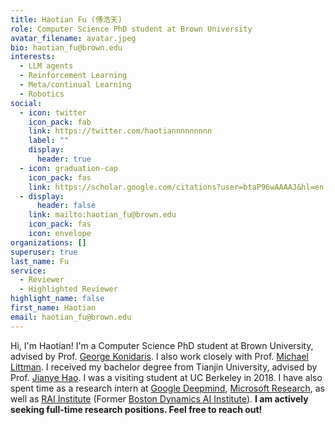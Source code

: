 ```yaml
---
title: Haotian Fu (傅浩天)
role: Computer Science PhD student at Brown University
avatar_filename: avatar.jpeg
bio: haotian_fu@brown.edu
interests:
  - LLM agents
  - Reinforcement Learning
  - Meta/continual Learning
  - Robotics
social:
  - icon: twitter
    icon_pack: fab
    link: https://twitter.com/haotiannnnnnnnn
    label: ""
    display:
      header: true
  - icon: graduation-cap
    icon_pack: fas
    link: https://scholar.google.com/citations?user=btaP96wAAAAJ&hl=en
  - display:
      header: false
    link: mailto:haotian_fu@brown.edu
    icon_pack: fas
    icon: envelope
organizations: []
superuser: true
last_name: Fu
service:
  - Reviewer
  - Highlighted Reviewer
highlight_name: false
first_name: Haotian
email: haotian_fu@brown.edu
---
```

Hi, I'm Haotian! I'm a Computer Science PhD student at Brown University, advised by Prof. [George Konidaris](https://cs.brown.edu/people/gdk/). I also work closely with Prof. [Michael Littman](https://www.littmania.com/). I received my bachelor degree from Tianjin University, advised by Prof. [Jianye Hao](http://www.icdai.org/jianye.html). I was a visiting student at UC Berkeley in 2018. I have also spent time as a research intern at [Google Deepmind](https://deepmind.google/), [Microsoft Research](https://www.microsoft.com/en-us/research/lab/microsoft-research-montreal/), as well as [RAI Institute](https://rai-inst.com/) (Former [Boston Dynamics AI Institute](https://theaiinstitute.com/)). **I am actively seeking full-time research positions. Feel free to reach out!**
